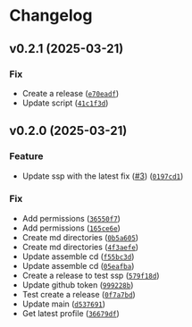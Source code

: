 # Changelog

<!--next-version-placeholder-->

## v0.2.1 (2025-03-21)
### Fix
* Create a release ([`e70eadf`](https://github.com/oscal-compass/e2e-demo-cd/commit/e70eadf3bef2219c93bd966cf2b27e305e85f8e4))
* Update script ([`41c1f3d`](https://github.com/oscal-compass/e2e-demo-cd/commit/41c1f3dd220859061da633a574d519dd607eb626))

## v0.2.0 (2025-03-21)
### Feature
* Update ssp with the latest fix ([#3](https://github.com/oscal-compass/e2e-demo-cd/issues/3)) ([`0197cd1`](https://github.com/oscal-compass/e2e-demo-cd/commit/0197cd1aa5bb5bb8e15756542808ddf70290b3e3))

### Fix
* Add permissions ([`36550f7`](https://github.com/oscal-compass/e2e-demo-cd/commit/36550f750a7656218f74e377784074d32cf87308))
* Add permissions ([`165ce6e`](https://github.com/oscal-compass/e2e-demo-cd/commit/165ce6eae955ae1e2a4262a546a9b040153b8678))
* Create md directories ([`0b5a605`](https://github.com/oscal-compass/e2e-demo-cd/commit/0b5a6054bbdfbe7d01f9fcc70ce3b7f1785e5146))
* Create md directories ([`4f3aefe`](https://github.com/oscal-compass/e2e-demo-cd/commit/4f3aefeb21fa614532a7d1fff1f5c422a982103a))
* Update assemble cd ([`f55bc3d`](https://github.com/oscal-compass/e2e-demo-cd/commit/f55bc3d04d012676e55e5725797503fff89aaf89))
* Update assemble cd ([`05eafba`](https://github.com/oscal-compass/e2e-demo-cd/commit/05eafba8eb44e60fd6dd5836428f9730877ea59b))
* Create a release to test ssp ([`579f18d`](https://github.com/oscal-compass/e2e-demo-cd/commit/579f18ddf2889ef8a219f4a76e14d8b3f84ef391))
* Update github token ([`999228b`](https://github.com/oscal-compass/e2e-demo-cd/commit/999228b3ba8d7bb52f72fac27d56cf907d951c89))
* Test create a release ([`0f7a7bd`](https://github.com/oscal-compass/e2e-demo-cd/commit/0f7a7bd03a639e24ab05a33fc175409903cd019f))
* Update main ([`d537691`](https://github.com/oscal-compass/e2e-demo-cd/commit/d537691fb1ad234c4a39faf7d8284ac25fa79337))
* Get latest profile ([`36679df`](https://github.com/oscal-compass/e2e-demo-cd/commit/36679df7c9f6a7431e5939ede6b293080b95bb83))


